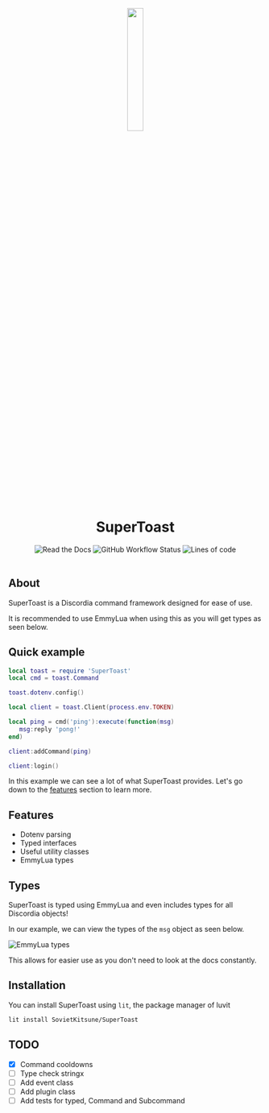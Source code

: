 <div align="center">
<p>
    <img width="25%" src="https://imgur.com/zyUqIi2.png">
</p>
<h1>SuperToast</h1>
</div>

<div align="center">
    <img alt="Read the Docs" src="https://img.shields.io/readthedocs/supertoast?style=flat-square">
    <img alt="GitHub Workflow Status" src="https://img.shields.io/github/workflow/status/sovietkitsune/supertoast/Testing?style=flat-square">
    <img alt="Lines of code" src="https://img.shields.io/tokei/lines/github/sovietkitsune/supertoast?style=flat-square">
</div>

<br/>

## About

SuperToast is a Discordia command framework designed for ease of use.

It is recommended to use EmmyLua when using this as you will get types as seen below.

## Quick example

```lua
local toast = require 'SuperToast'
local cmd = toast.Command

toast.dotenv.config()

local client = toast.Client(process.env.TOKEN)

local ping = cmd('ping'):execute(function(msg)
   msg:reply 'pong!'
end)

client:addCommand(ping)

client:login()
```

In this example we can see a lot of what SuperToast provides. 
Let's go down to the [features](#features) section to learn more.

## Features

* Dotenv parsing
* Typed interfaces
* Useful utility classes
* EmmyLua types

## Types

SuperToast is typed using EmmyLua and even includes types for all Discordia objects!

In our example, we can view the types of the `msg` object as seen below.

![EmmyLua types](https://imgur.com/gEHl84g.png)

This allows for easier use as you don't need to look at the docs constantly.

## Installation

You can install SuperToast using `lit`, the package manager of luvit

```sh
lit install SovietKitsune/SuperToast
```

## TODO

* [x] Command cooldowns
* [ ] Type check stringx
* [ ] Add event class
* [ ] Add plugin class
* [ ] Add tests for typed, Command and Subcommand